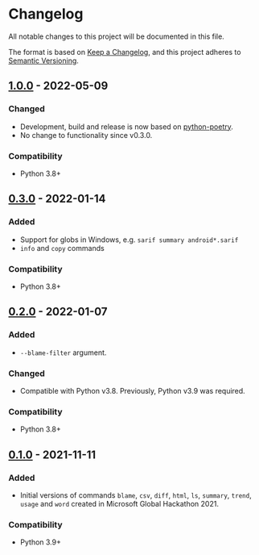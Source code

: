 # Changelog
All notable changes to this project will be documented in this file.

The format is based on [Keep a Changelog](https://keepachangelog.com/en/1.0.0/),
and this project adheres to [Semantic Versioning](https://semver.org/spec/v2.0.0.html).

## [1.0.0](releases/tag/v1.0.0) - 2022-05-09

### Changed
- Development, build and release is now based on [python-poetry](https://python-poetry.org).
- No change to functionality since v0.3.0.

### Compatibility
- Python 3.8+

## [0.3.0](releases/tag/v0.3.0) - 2022-01-14

### Added
- Support for globs in Windows, e.g. `sarif summary android*.sarif`
- `info` and `copy` commands

### Compatibility
- Python 3.8+

## [0.2.0](releases/tag/v0.2.0) - 2022-01-07

### Added
- `--blame-filter` argument.

### Changed
- Compatible with Python v3.8.  Previously, Python v3.9 was required.

### Compatibility
- Python 3.8+

## [0.1.0](releases/tag/v0.1.0) - 2021-11-11

### Added
- Initial versions of commands `blame`, `csv`, `diff`, `html`, `ls`, `summary`, `trend`, `usage` and `word` created in Microsoft Global Hackathon 2021.

### Compatibility
- Python 3.9+
